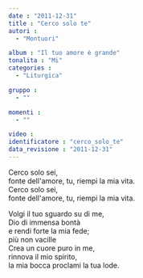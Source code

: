 ```yaml
---
date : "2011-12-31"
title : "Cerco solo te"
autori : 
  - "Montuori"

album : "Il tuo amore è grande"
tonalita : "Mi"
categories : 
  - "Liturgica"

gruppo : 
  - ""

momenti : 
  - ""

video : 
identificatore : "cerco_solo_te"
data_revisione : "2011-12-31"
---
```

  
  
  
Cerco solo  sei,  
fonte dell'amore, tu, riempi la mia vita.  
Cerco solo  sei,  
fonte dell'amore, tu, riempi la mia vita.  
  
  
  
Volgi il tuo sguardo su di me,   
Dio di immensa bontà  
e rendi forte la mia fede;   
più non vacille    
Crea un cuore puro in me,   
rinnova il mio spirito,    
la mia bocca proclami la tua  lode.  
  
  
  
  
